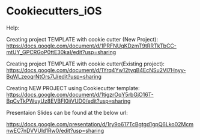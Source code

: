 # Cookiecutters_iOS

Help:

Creating project TEMPLATE with cookie cutter (New Project):
https://docs.google.com/document/d/1PRFNUqKDzmT9tRRTkTbCC-mtUY_GPCRGoP0ttE30kaI/edit?usp=sharing

Creating project TEMPLATE with cookie cutter(Existing project):
https://docs.google.com/document/d/1Yrq4Yw12tyqB4EcNSu2VI7Hnyy-BqWLzeoqrNtOrs7U/edit?usp=sharing

Creating NEW PROJECT using Cookiecutter template:
https://docs.google.com/document/d/1tigzrOqY5rbGjO16T-BqCvTkPWuyUz8EVBFl0iiVUD0/edit?usp=sharing



Presentaion Slides can be found at the below url:

https://docs.google.com/presentation/d/1ry9o617TcBgtgd1gpQ6Lko02McmnwEC7nDVVUld1Rw0/edit?usp=sharing

